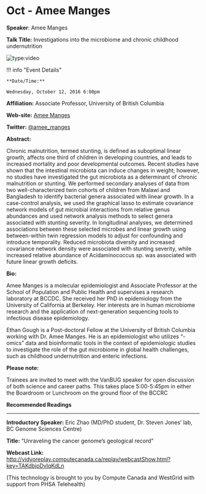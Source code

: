 # Oct - Amee Manges

**Speaker**: Amee Manges

**Talk Title:** Investigations into the microbiome and chronic childhood undernutrition

![type:video](https://www.youtube.com/embed/8itSykbYSX4)

!!! info "Event Details"
    
    
    **Date/Time:**
    
    Wednesday, October 12, 2016 6:00pm

**Affiliation:** Associate Professor, University of British Columbia

**Web-site:** [Amee Manges](http://mangeslab.med.ubc.ca/)

**Twitter:** [@amee\_manges](https://twitter.com/amee_manges)

**Abstract:**

Chronic malnutrition, termed stunting, is defined as suboptimal linear growth, affects one third of children in developing countries, and leads to increased mortality and poor developmental outcomes. Recent studies have shown that the intestinal microbiota can induce changes in weight; however, no studies have investigated the gut microbiota as a determinant of chronic malnutrition or stunting. We performed secondary analyses of data from two well-characterized twin cohorts of children from Malawi and Bangladesh to identify bacterial genera associated with linear growth. In a case-control analysis, we used the graphical lasso to estimate covariance network models of gut microbial interactions from relative genus abundances and used network analysis methods to select genera associated with stunting severity. In longitudinal analyses, we determined associations between these selected microbes and linear growth using between-within twin regression models to adjust for confounding and introduce temporality. Reduced microbiota diversity and increased covariance network density were associated with stunting severity, while increased relative abundance of Acidaminococcus sp. was associated with future linear growth deficits.

**Bio:**

Amee Manges is a molecular epidemiologist and Associate Professor at the School of Population and Public Health and supervises a research laboratory at BCCDC. She received her PhD in epidemiology from the University of California at Berkeley. Her interests are in human microbiome research and the application of next-generation sequencing tools to infectious disease epidemiology.

Ethan Gough is a Post-doctoral Fellow at the University of British Columbia working with Dr. Amee Manges. He is an epidemiologist who utilizes “-omics” data and bioinformatic tools in the context of epidemiologic studies to investigate the role of the gut microbiome in global health challenges, such as childhood undernutrition and enteric infections.

**Please note:**

Trainees are invited to meet with the VanBUG speaker for open discussion of both science and career paths. This takes place 5:00-5:45pm in either the Boardroom or Lunchroom on the ground floor of the BCCRC

**Recommended Readings**

---

**Introductory Speaker:** Eric Zhao (MD/PhD student, Dr. Steven Jones’ lab, BC Genome Sciences Centre)

**Title:** “Unraveling the cancer genome’s geological record”

**Webcast Link:** <http://vidyoreplay.computecanada.ca/replay/webcastShow.html?key=TAKdbjoDvIqKdLn>

(This technology is brought to you by Compute Canada and WestGrid with support from PHSA Telehealth)

